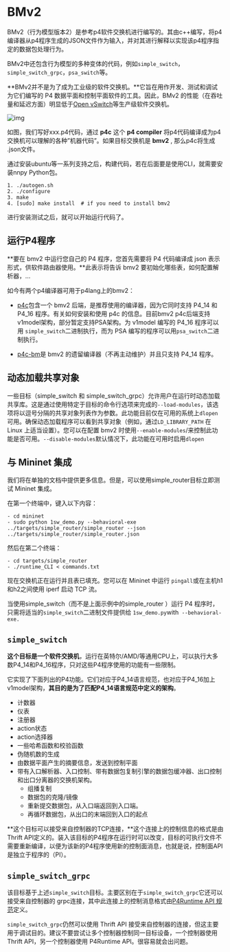 # BMv2

BMv2（行为模型版本2）是参考p4软件交换机进行编写的。其由c++编写，将p4编译器从p4程序生成的JSON文件作为输入，并对其进行解释以实现该p4程序指定的数据包处理行为。

BMv2中还包含行为模型的多种变体的代码，例如`simple_switch`，`simple_switch_grpc`，`psa_switch`等。

**BMv2并不是为了成为工业级的软件交换机。**它旨在用作开发、测试和调试为它们编写的 P4 数据平面和控制平面软件的工具。因此，BMv2 的性能（在吞吐量和延迟方面）明显低于[Open vSwitch](https://www.openvswitch.org/)等生产级软件交换机。

![img](https://img1.sdnlab.com/wp-content/uploads/2018/10/p4tu1.jpg)

如图，我们写好xxx.p4代码，通过 **p4c** 这个 **p4 compiler** 将p4代码编译成为p4交换机可以理解的各种”机器代码”。如果目标交换机是 **bmv2** , 那么p4c将生成 .json文件。

通过安装ubuntu等一系列支持之后，构建代码，若在后面要是使用CLI，就需要安装nnpy Python包。

```shell
1. ./autogen.sh
2. ./configure
3. make
4. [sudo] make install  # if you need to install bmv2
```

进行安装测试之后，就可以开始运行代码了。

## 运行P4程序

**要在 bmv2 中运行您自己的 P4 程序，您首先需要将 P4 代码编译成 json 表示形式，供软件路由器使用。**此表示将告诉 bmv2 要初始化哪些表，如何配置解析器，...

如今有两个p4编译器可用于p4lang上的bmv2：

- [p4c](https://github.com/p4lang/p4c)包含一个 bmv2 后端，是推荐使用的编译器，因为它同时支持 P4_14 和 P4_16 程序。有关如何安装和使用 p4c 的信息。目前bmv2 p4c后端支持v1model架构，部分暂定支持PSA架构。为 v1model 编写的 P4_16 程序可以用 `simple_switch`二进制执行，而为 PSA 编写的程序可以用`psa_switch`二进制执行。

- [p4c-bm](https://github.com/p4lang/p4c-bm)是 bmv2 的遗留编译器（不再主动维护）并且只支持 P4_14 程序。

## 动态加载共享对象

一些目标（simple_switch 和 simple_switch_grpc）允许用户在运行时动态加载共享库。这是通过使用特定于目标的命令行选项来完成的`--load-modules`，该选项将以逗号分隔的共享对象列表作为参数。此功能目前仅在可用的系统上`dlopen`可用。确保动态加载程序可以看到共享对象（例如，通过`LD_LIBRARY_PATH` 在 Linux 上适当设置）。您可以在配置 bmv2 时使用`--enable-modules`/来控制此功能是否可用。`--disable-modules`默认情况下，此功能在可用时启用`dlopen`

## 与 Mininet 集成

我们将在单独的文档中提供更多信息。但是，可以使用simple_router目标立即测试 Mininet 集成。

在第一个终端中，键入以下内容：

```
- cd mininet
- sudo python 1sw_demo.py --behavioral-exe ../targets/simple_router/simple_router --json ../targets/simple_router/simple_router.json
```

然后在第二个终端：

```
- cd targets/simple_router
- ./runtime_CLI < commands.txt
```

现在交换机正在运行并且表已填充。您可以在 Mininet 中运行 `pingall`或在主机h1和h2之间使用 iperf 启动 TCP 流。

当使用simple_switch（而不是上面示例中的simple_router ）运行 P4 程序时，只需将适当的`simple_switch`二进制文件提供给 `1sw_demo.py`with` --behavioral-exe.`

## `simple_switch`

**这个目标是一个软件交换机**，运行在英特尔/AMD/等通用CPU上，可以执行大多数P4_14和P4_16程序，只对这些P4程序使用的功能有一些限制。

它实现了下面列出的P4功能。它们对应于P4_14语言规范，也对应于P4_16加上v1model架构，**其目的是为了匹配P4_14语言规范中定义的架构**。

- 计数器
- 仪表
- 注册器
- action状态
- action选择器
- 一些哈希函数和校验函数
- 伪随机数的生成
- 由数据平面产生的摘要信息，发送到控制平面
- 带有入口解析器、入口控制、带有数据包复制引擎的数据包缓冲器、出口控制和出口分离器的交换机架构。
  - 组播复制
  - 数据包的克隆/镜像
  - 重新提交数据包，从入口端返回到入口端。
  - 再循环数据包，从出口的末端回到入口的起点

**这个目标可以接受来自控制器的TCP连接，**这个连接上的控制信息的格式是由Thrift API定义的。装入该目标的P4程序在运行时可以改变，目标的可执行文件不需要重新编译，以便为该新的P4程序使用新的控制面消息，也就是说，控制面API是独立于程序的（PI）。

## `simple_switch_grpc`

该目标基于上述`simple_switch`目标。主要区别在于`simple_switch_grpc`它还可以接受来自控制器的 grpc连接，其中此连接上的控制消息格式由[P4Runtime API 规范](https://github.com/p4lang/p4runtime)定义。

`simple_switch_grpc`仍然可以使用 Thrift API 接受来自控制器的连接，但这主要用于调试目的。建议不要尝试让多个控制器控制同一目标设备，一个控制器使用 Thrift API，另一个控制器使用 P4Runtime API。很容易就会出问题。









